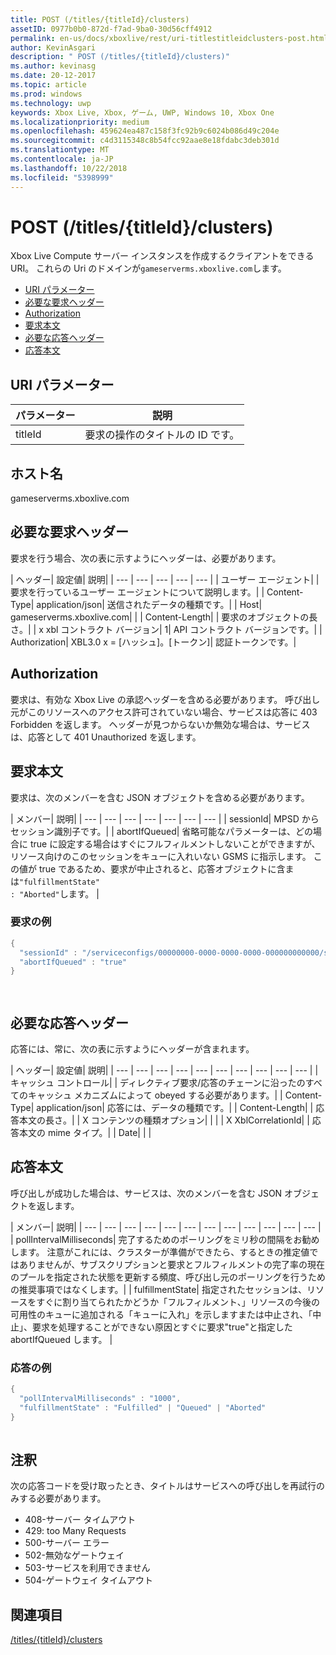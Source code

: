 ```yaml
---
title: POST (/titles/{titleId}/clusters)
assetID: 0977b0b0-872d-f7ad-9ba0-30d56cff4912
permalink: en-us/docs/xboxlive/rest/uri-titlestitleidclusters-post.html
author: KevinAsgari
description: " POST (/titles/{titleId}/clusters)"
ms.author: kevinasg
ms.date: 20-12-2017
ms.topic: article
ms.prod: windows
ms.technology: uwp
keywords: Xbox Live, Xbox, ゲーム, UWP, Windows 10, Xbox One
ms.localizationpriority: medium
ms.openlocfilehash: 459624ea487c158f3fc92b9c6024b086d49c204e
ms.sourcegitcommit: c4d3115348c8b54fcc92aae8e18fdabc3deb301d
ms.translationtype: MT
ms.contentlocale: ja-JP
ms.lasthandoff: 10/22/2018
ms.locfileid: "5398999"
---
```

# <a name="post-titlestitleidclusters"></a>POST (/titles/{titleId}/clusters)
Xbox Live Compute サーバー インスタンスを作成するクライアントをできる URI。 これらの Uri のドメインが`gameserverms.xboxlive.com`します。
 
  * [URI パラメーター](#ID4EX)
  * [必要な要求ヘッダー](#ID4EGB)
  * [Authorization](#ID4ELD)
  * [要求本文](#ID4EWD)
  * [必要な応答ヘッダー](#ID4EZE)
  * [応答本文](#ID4E5G)
 
<a id="ID4EX"></a>

 
## <a name="uri-parameters"></a>URI パラメーター
 
| パラメーター| 説明| 
| --- | --- | 
| titleId| 要求の操作のタイトルの ID です。| 
  
<a id="ID5EG"></a>

 
## <a name="host-name"></a>ホスト名

gameserverms.xboxlive.com
 
<a id="ID4EGB"></a>

 
## <a name="required-request-headers"></a>必要な要求ヘッダー
 
要求を行う場合、次の表に示すようにヘッダーは、必要があります。
 
| ヘッダー| 設定値| 説明| 
| --- | --- | --- | --- | --- | 
| ユーザー エージェント|  | 要求を行っているユーザー エージェントについて説明します。| 
| Content-Type| application/json| 送信されたデータの種類です。| 
| Host| gameserverms.xboxlive.com|  | 
| Content-Length|  | 要求のオブジェクトの長さ。| 
| x xbl コントラクト バージョン| 1| API コントラクト バージョンです。| 
| Authorization| XBL3.0 x = [ハッシュ]。[トークン]| 認証トークンです。| 
  
<a id="ID4ELD"></a>

 
## <a name="authorization"></a>Authorization
 
要求は、有効な Xbox Live の承認ヘッダーを含める必要があります。 呼び出し元がこのリソースへのアクセス許可されていない場合、サービスは応答に 403 Forbidden を返します。 ヘッダーが見つからないか無効な場合は、サービスは、応答として 401 Unauthorized を返します。
  
<a id="ID4EWD"></a>

 
## <a name="request-body"></a>要求本文
 
要求は、次のメンバーを含む JSON オブジェクトを含める必要があります。
 
| メンバー| 説明| 
| --- | --- | --- | --- | --- | --- | --- | 
| sessionId| MPSD からセッション識別子です。| 
| abortIfQueued| 省略可能なパラメーターは、どの場合に true に設定する場合はすぐにフルフィルメントしないことができますが、リソース向けのこのセッションをキューに入れいない GSMS に指示します。 この値が true であるため、要求が中止されると、応答オブジェクトに含まは<code>"fulfillmentState" : "Aborted"</code>します。 | 
 
<a id="ID4ERE"></a>

 
### <a name="sample-request"></a>要求の例
 

```cpp
{
  "sessionId" : "/serviceconfigs/00000000-0000-0000-0000-000000000000/sessiontemplates/quick/session/scott1",
  "abortIfQueued" : "true"
}

      
```

   
<a id="ID4EZE"></a>

 
## <a name="required-response-headers"></a>必要な応答ヘッダー
 
応答には、常に、次の表に示すようにヘッダーが含まれます。
 
| ヘッダー| 設定値| 説明| 
| --- | --- | --- | --- | --- | --- | --- | --- | --- | --- | 
| キャッシュ コントロール|  | ディレクティブ要求/応答のチェーンに沿ったのすべてのキャッシュ メカニズムによって obeyed する必要があります。| 
| Content-Type| application/json| 応答には、データの種類です。| 
| Content-Length|  | 応答本文の長さ。| 
| X コンテンツの種類オプション|  |  | 
| X XblCorrelationId|  | 応答本文の mime タイプ。| 
| Date|  |  | 
  
<a id="ID4E5G"></a>

 
## <a name="response-body"></a>応答本文
 
呼び出しが成功した場合は、サービスは、次のメンバーを含む JSON オブジェクトを返します。
 
| メンバー| 説明| 
| --- | --- | --- | --- | --- | --- | --- | --- | --- | --- | --- | --- | 
| pollIntervalMilliseconds| 完了するためのポーリングをミリ秒の間隔をお勧めします。 注意がこれには、クラスターが準備ができたら、するときの推定値ではありませんが、サブスクリプションと要求とフルフィルメントの完了率の現在のプールを指定された状態を更新する頻度、呼び出し元のポーリングを行うための推奨事項ではなくします。| 
| fulfillmentState| 指定されたセッションは、リソースをすぐに割り当てられたかどうか「フルフィルメント、」リソースの今後の可用性のキューに追加される「キューに入れ」を示しますまたは中止され、「中止」、要求を処理することができない原因とすぐに要求"true"と指定した abortIfQueued します。 | 
 
<a id="ID4EWH"></a>

 
### <a name="sample-response"></a>応答の例
 

```cpp
{
  "pollIntervalMilliseconds" : "1000",
  "fulfillmentState" : "Fulfilled" | "Queued" | "Aborted"
}
      
```

   
<a id="remarks"></a>

 
## <a name="remarks"></a>注釈
 
次の応答コードを受け取ったとき、タイトルはサービスへの呼び出しを再試行のみする必要があります。
 
   * 408-サーバー タイムアウト
   * 429: too Many Requests
   * 500-サーバー エラー
   * 502-無効なゲートウェイ
   * 503-サービスを利用できません
   * 504-ゲートウェイ タイムアウト
   
<a id="ID4EFBAC"></a>

 
## <a name="see-also"></a>関連項目
 [/titles/{titleId}/clusters](uri-titlestitleidclusters.md)

  